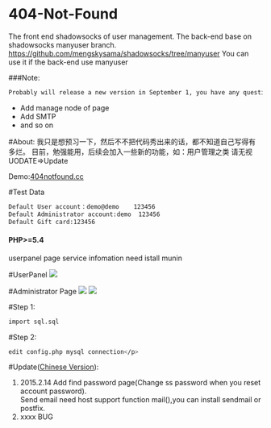 # 404-Not-Found
The front end shadowsocks of user management.
The back-end base on shadowsocks manyuser branch.
https://github.com/mengskysama/shadowsocks/tree/manyuser
You can use it if the back-end  use manyuser

###Note:
```bash
Probably will release a new version in September 1, you have any questions you can send e-mail to support@404notfound.cc or sumbit a issues.

```
* Add manage node of page 
* Add SMTP
* and so on

#About:
我只是想预习一下，然后不不把代码秀出来的话，都不知道自己写得有多烂。
目前，勉强能用，后续会加入一些新的功能，如：用户管理之类
请无视UODATE=>Update

<p>Demo:<a href="http://404notfound.cc/" target="_blank">404notfound.cc</a></p>

#Test Data
```bash
Default User account：demo@demo    123456
Default Administrator account:demo  123456
Default Gift card:123456
```

#### PHP>=5.4

<p>userpanel page service infomation need istall munin</p>

#UserPanel
<img src="http://ww4.sinaimg.cn/mw690/b1209f59gw1eqzn2nzpq5j20n10jkwfw.jpg">

#Administrator Page
<img src="http://ww1.sinaimg.cn/mw690/b1209f59gw1eqzn2pgcabj20n10jktax.jpg">
<img src="http://ww4.sinaimg.cn/mw690/b1209f59gw1eqzn2ohds6j20n10jkwfy.jpg">


#Step 1:
```bash
import sql.sql
```


#Step 2:
```bash
edit config.php mysql connection</p>
```


#Update(<a href="http://404notfound.cc/about.html" target="_blank">Chinese Version</a>):</h4>
1. 2015.2.14 Add find password page(Change ss password when you reset account password).</br>Send email need host support function mail(),you can install sendmail or postfix.
2. xxxx BUG

